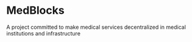 # MedBlocks
A project committed to make medical services decentralized in medical institutions and infrastructure
